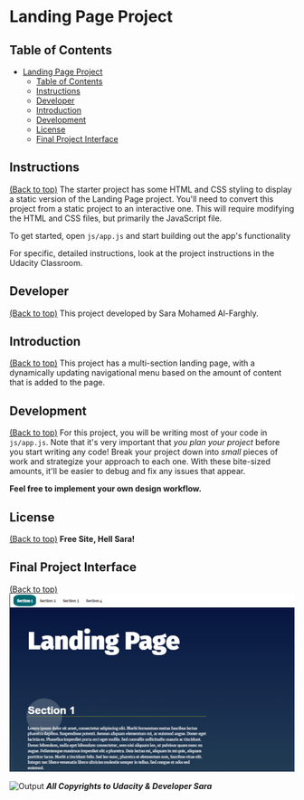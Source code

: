 # Landing Page Project

## Table of Contents

- [Landing Page Project](#landing-page-project)
  - [Table of Contents](#table-of-contents)
  - [Instructions](#instructions)
  - [Developer](#developer)
  - [Introduction](#introduction)
  - [Development](#development)
  - [License](#license)
  - [Final Project Interface](#footer)

## Instructions
[(Back to top)](#table-of-contents)
The starter project has some HTML and CSS styling to display a static version of the Landing Page project. You'll need to convert this project from a static project to an interactive one. This will require modifying the HTML and CSS files, but primarily the JavaScript file.

To get started, open `js/app.js` and start building out the app's functionality

For specific, detailed instructions, look at the project instructions in the Udacity Classroom.

## Developer
[(Back to top)](#table-of-contents)
This project developed by Sara Mohamed Al-Farghly.

## Introduction
[(Back to top)](#table-of-contents)
This project has a multi-section landing page, with a dynamically updating navigational menu based on the amount of content that is added to the page.

## Development
[(Back to top)](#table-of-contents)
For this project, you will be writing most of your code in `js/app.js`. Note that it's very important that _you plan your project_ before you start writing any code! Break your project down into _small_ pieces of work and strategize your approach to each one. With these bite-sized amounts, it'll be easier to debug and fix any issues that appear.

**Feel free to implement your own design workflow.**

## License
[(Back to top)](#table-of-contents)
**Free Site, Hell Sara!**

## Final Project Interface
[(Back to top)](#table-of-contents)
![Output](https://github.com/Sara99Mo/Landing-Page/blob/main/img/Final_Project.png)

![Output](https://github.com/Sara99Mo/Landing-Page/blob/main/img/Final_Project2.png)
**_All Copyrights to Udacity & Developer Sara_**